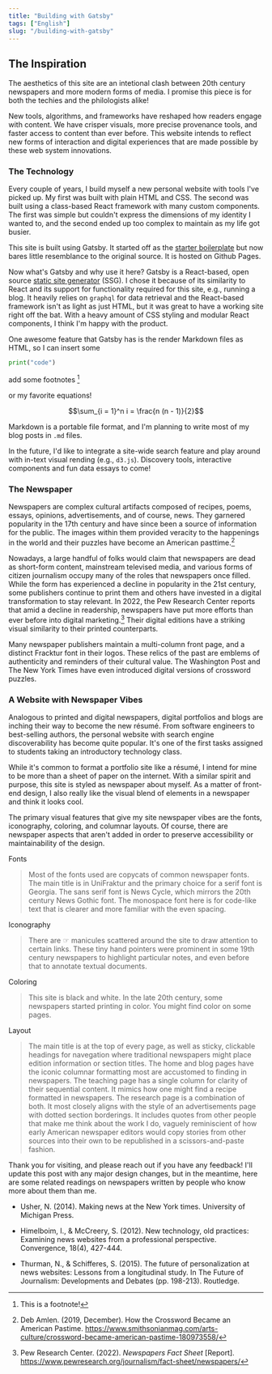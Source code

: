 ```yaml
---
title: "Building with Gatsby"
tags: ["English"]
slug: "/building-with-gatsby"
---
```



## The Inspiration

The aesthetics of this site are an intetional clash between 20th century newspapers and more modern forms of media. I promise this piece is for both the techies and the philologists alike!

New tools, algorithms, and frameworks have reshaped how readers engage with content. We have crisper visuals, more precise provenance tools, and faster access to content than ever before. This website intends to reflect new forms of interaction and digital experiences that are made possible by these web system innovations.

### The Technology

Every couple of years, I build myself a new personal website with tools I've picked up. My first was built with plain HTML and CSS. The second was built using a class-based React framework with many custom components. The first was simple but couldn't express the dimensions of my identity I wanted to, and the second ended up too complex to maintain as my life got busier.

This site is built using Gatsby. It started off as the [starter boilerplate](https://www.gatsbyjs.com/starters/gatsbyjs/gatsby-starter-default/) but now bares little resemblance to the original source. It is hosted on Github Pages.

Now what's Gatsby and why use it here? Gatsby is a React-based, open source [static site generator](https://en.wikipedia.org/wiki/Static_site_generator) (SSG). I chose it because of its similarity to React and its support for functionality required for this site, e.g., running a blog. It heavily relies on `graphql` for data retrieval and the React-based framework isn't as light as just HTML, but it was great to have a working site right off the bat. With a heavy amount of CSS styling and modular React components, I think I'm happy with the product.

One awesome feature that Gatsby has is the render Markdown files as HTML, so I can insert some

```python
print("code")
```

add some footnotes [^1]

[^1]: This is a footnote!

or my favorite equations!

$$\sum_{i = 1}^n i = \frac{n (n - 1)}{2}$$

Markdown is a portable file format, and I'm planning to write most of my blog posts in `.md` files.

In the future, I'd like to integrate a site-wide search feature and play around with in-text visual rending (e.g., `d3.js`). Discovery tools, interactive components and fun data essays to come!

### The Newspaper

Newspapers are complex cultural artifacts composed of recipes, poems, essays, opinions, advertisements, and of course, news. They garnered popularity in the 17th century and have since been a source of information for the public. The images within them provided veracity to the happenings in the world and their puzzles have become an American pasttime.[^2]

Nowadays, a large handful of folks would claim that newspapers are dead as short-form content, mainstream televised media, and various forms of citizen journalism occupy many of the roles that newspapers once filled. While the form has experienced a decline in popularity in the 21st century, some publishers continue to print them and others have invested in a digital transformation to stay relevant. In 2022, the Pew Research Center reports that amid a decline in readership, newspapers have put more efforts than ever before into digital marketing.[^3] Their digital editions have a striking visual similarity to their printed counterparts.

[^2]: Deb Amlen. (2019, December). How the Crossword Became an American Pastime. https://www.smithsonianmag.com/arts-culture/crossword-became-american-pastime-180973558/

[^3]: Pew Research Center. (2022). *Newspapers Fact Sheet* [Report]. https://www.pewresearch.org/journalism/fact-sheet/newspapers/

Many newspaper publishers maintain a multi-column front page, and a distinct Fracktur font in their logos. These relics of the past are emblems of authenticity and reminders of their cultural value. The Washington Post and The New York Times have even introduced digital versions of crossword puzzles.

### A Website with Newspaper Vibes

Analogous to printed and digital newspapers, digital portfolios and blogs are inching their way to become the new résumé. From software engineers to best-selling authors, the personal website with search engine discoverability has become quite popular. It's one of the first tasks assigned to students taking an introductory technology class.

While it's common to format a portfolio site like a résumé, I intend for mine to be more than a sheet of paper on the internet. With a similar spirit and purpose, this site is styled as newspaper about myself. As a matter of front-end design, I also really like the visual blend of elements in a newspaper and think it looks cool.

The primary visual features that give my site newspaper vibes are the fonts, iconography, coloring, and columnar layouts. Of course, there are newspaper aspects that aren't added in order to preserve accessibility or maintainability of the design.

Fonts
> Most of the fonts used are copycats of common newspaper fonts. The main title is in UniFraktur and the primary choice for a serif font is Georgia. The sans serif font is News Cycle, which mirrors the 20th century News Gothic font. The monospace font here is for code-like text that is clearer and more familiar with the even spacing.

Iconography
> There are ☞ manicules scattered around the site to draw attention to certain links. These tiny hand pointers were prominent in some 19th century newspapers to highlight particular notes, and even before that to annotate textual documents.

Coloring
> This site is black and white. In the late 20th century, some newspapers started printing in color. You might find color on some pages.

Layout
> The main title is at the top of every page, as well as sticky, clickable headings for navegation where traditional newspapers might place edition information or section titles. The home and blog pages have the iconic columnar formatting most are accustomed to finding in newspapers. The teaching page has a single column for clarity of their sequential content. It mimics how one might find a recipe formatted in newspapers. The research page is a combination of both. It most closely aligns with the style of an advertisements page with dotted section borderings. It includes quotes from other people that make me think about the work I do, vaguely reminiscient of how early American newspaper editors would copy stories from other sources into their own to be republished in a scissors-and-paste fashion.

Thank you for visiting, and please reach out if you have any feedback! I'll update this post with any major design changes, but in the meantime, here are some related readings on newspapers written by people who know more about them than me.

- Usher, N. (2014). Making news at the New York times. University of Michigan Press.

- Himelboim, I., & McCreery, S. (2012). New technology, old practices: Examining news websites from a professional perspective. Convergence, 18(4), 427-444.

- Thurman, N., & Schifferes, S. (2015). The future of personalization at news websites: Lessons from a longitudinal study. In The Future of Journalism: Developments and Debates (pp. 198-213). Routledge.